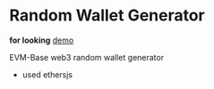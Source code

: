 # Random Wallet Generator

**for looking** [demo]()

EVM-Base web3 random wallet generator
- used ethersjs

